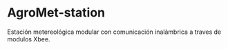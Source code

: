 # AgroMet-station
Estación metereológica modular con comunicación inalámbrica a traves de modulos Xbee. 
